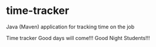 # time-tracker
Java (Maven) application for tracking time on the job

Time tracker
Good days will come!!!
Good Night Students!!!
